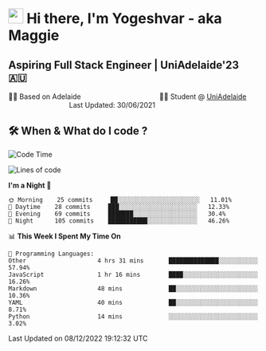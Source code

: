 <h1><img src="https://emojis.slackmojis.com/emojis/images/1531849430/4246/blob-sunglasses.gif?1531849430" width="30"/> Hi there, I'm Yogeshvar - aka Maggie</h1>

## Aspiring Full Stack Engineer | UniAdelaide'23 🇦🇺  
🏂🏻  Based on Adelaide &nbsp;&nbsp;&nbsp;&nbsp;&nbsp;&nbsp;&nbsp;&nbsp;&nbsp;&nbsp;&nbsp;&nbsp;&nbsp;&nbsp;&nbsp;&nbsp;&nbsp;&nbsp;&nbsp;&nbsp;&nbsp;&nbsp;&nbsp;&nbsp;&nbsp;&nbsp;&nbsp;&nbsp;&nbsp;&nbsp;&nbsp;&nbsp;&nbsp;&nbsp;&nbsp;&nbsp;&nbsp;&nbsp;&nbsp;👨‍💻 Student @ [UniAdelaide](https://www.adelaide.edu.au)   &nbsp;&nbsp;&nbsp;&nbsp;&nbsp;&nbsp;&nbsp;&nbsp;&nbsp;&nbsp;&nbsp;&nbsp;&nbsp;&nbsp;&nbsp;&nbsp;&nbsp;&nbsp;&nbsp;&nbsp;&nbsp;&nbsp;&nbsp;&nbsp;&nbsp;&nbsp;&nbsp;&nbsp;&nbsp;&nbsp;&nbsp;Last Updated: 30/06/2021

## 🛠 When & What do I code ?  

<!--START_SECTION:waka-->
![Code Time](http://img.shields.io/badge/Code%20Time-1%2C860%20hrs%2046%20mins-blue)

![Lines of code](https://img.shields.io/badge/From%20Hello%20World%20I%27ve%20Written-2%20Million%20lines%20of%20code-blue)

**I'm a Night 🦉** 

```text
🌞 Morning    25 commits     ██░░░░░░░░░░░░░░░░░░░░░░░   11.01% 
🌆 Daytime    28 commits     ███░░░░░░░░░░░░░░░░░░░░░░   12.33% 
🌃 Evening    69 commits     ███████░░░░░░░░░░░░░░░░░░   30.4% 
🌙 Night      105 commits    ███████████░░░░░░░░░░░░░░   46.26%

```


📊 **This Week I Spent My Time On** 

```text
💬 Programming Languages: 
Other                    4 hrs 31 mins       ██████████████░░░░░░░░░░░   57.94% 
JavaScript               1 hr 16 mins        ████░░░░░░░░░░░░░░░░░░░░░   16.26% 
Markdown                 48 mins             ██░░░░░░░░░░░░░░░░░░░░░░░   10.36% 
YAML                     40 mins             ██░░░░░░░░░░░░░░░░░░░░░░░   8.71% 
Python                   14 mins             ░░░░░░░░░░░░░░░░░░░░░░░░░   3.02%

```


 Last Updated on 08/12/2022 19:12:32 UTC
<!--END_SECTION:waka-->
